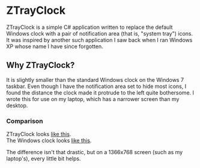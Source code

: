 # ZTrayClock

ZTrayClock is a simple C# application written to replace the default Windows clock with a pair of notification area (that is,
"system tray") icons.  It was inspired by another such application I saw back when I ran Windows XP whose name I have
since forgotten.

## Why ZTrayClock?

It is slightly smaller than the standard Windows clock on the Windows 7 taskbar.  Even though I have the notification area set
to hide most icons, I found the distance the clock made it protrude to the left quite bothersome.  I wrote this for use on my
laptop, which has a narrower screen than my desktop.

### Comparison

ZTrayClock looks [like this](http://imgur.com/EOGuc).  
The Windows clock looks [like this](http://imgur.com/QHTaL).

The difference isn't that drastic, but on a 1366x768 screen (such as my laptop's), every little bit helps.